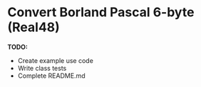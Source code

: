 # Convert Borland Pascal 6-byte (Real48)

**TODO:**
- Create example use code
- Write class tests
- Complete README.md
